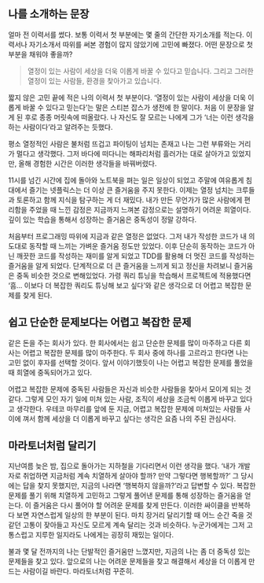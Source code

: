 ## 나를 소개하는 문장

얼마 전 이력서를 썼다. 보통 이력서 첫 부분에는 몇 줄의 간단한 자기소개를 적는다. 이력서나 자기소개서 따위를 써본 경험이 많지 않았기에 고민에 빠졌다. 어떤 문장으로 첫 부분을 채워야 좋을까?

> 열정이 있는 사람이 세상을 더욱 이롭게 바꿀 수 있다고 믿습니다. 그리고 그러한 열정이 있는 사람들, 환경을 찾아가고 있습니다.
>

짧지 않은 고민 끝에 적은 나의 이력서 첫 부분이다. ‘열정이 있는 사람이 세상을 더욱 이롭게 바꿀 수 있다고 믿는다’는 말은 스티븐 잡스가 생전에 한 말이다. 처음 이 문장을 알게 된 후로 종종 머릿속에 떠올랐다. 나 자신도 잘 모르는 나에게 그가 ‘너는 이런 생각을 하는 사람이다’라고 알려주는 듯했다.

평소 열정적인 사람은 불처럼 뜨겁고 파이팅이 넘치는 존재고 나는 그런 부류와는 거리가 멀다고 생각했다. 그저 바다에 떠다니는 해파리처럼 흘러가는 대로 살아가고 있었지만, 올해 경험한 시간은 이러한 생각들을 바꿔버렸다.

11시를 넘긴 시간에 집에 돌아와 노트북을 펴는 일은 일상이 되었고 주말에 여유롭게 침대에서 즐기는 넷플릭스는 더 이상 큰 즐거움을 주지 못한다. 이제는 열정 넘치는 크루들과 토론하고 함께 지식을 탐구하는 게 더 재밌다. 내가 만든 무언가가 많은 사람에게 편리함을 주었을 때 느낀 감정은 지금까지 느껴본 감정으로는 설명하기 어려운 희열이다. 깊이 있는 학습을 통해서 성장하는 즐거움은 중독성이 정말 강하다.

처음부터 프로그래밍 따위에 지금과 같은 열정은 없었다. 그저 내가 작성한 코드가 내 의도대로 동작할 때 느끼는 가벼운 즐거움 정도만 있었다. 이후 단순히 동작하는 코드가 아닌 깨끗한 코드를 작성하는 재미를 알게 되었고 TDD를 활용해 더 멋진 코드를 작성하는 즐거움을 알게 되었다. 단계적으로 더 큰 즐거움을 느끼게 되고 정신을 차려보니 즐거움은 중독 비슷한 것으로 변해있었다. 가령 쿼리 튜닝을 학습해서 프로젝트에 적용했다면 ‘흠... 이보다 더 복잡한 쿼리도 튜닝해 보고 싶다’와 같은 생각으로 더 어렵고 복잡한 문제를 찾게 된다.

## 쉽고 단순한 문제보다는 어렵고 복잡한 문제

같은 돈을 주는 회사가 있다. 한 회사에서는 쉽고 단순한 문제를 많이 마주하고 다른 회사는 어렵고 복잡한 문제를 많이 마주한다. 두 회사 중에 하나를 고르라고 한다면 나는 고민 없이 후자를 선택할 것이다. 앞서 이야기했듯이 나는 어렵고 복잡한 문제를 풀었을 때 희열에 중독되어가고 있다.

어렵고 복잡한 문제에 중독된 사람들은 자신과 비슷한 사람들을 찾아서 모이게 되는 것 같다. 그렇게 모인 자기 일에 미쳐 있는 사람, 조직이 세상을 조금씩 이롭게 바꾸고 있다고 생각한다. 우테코 마무리를 앞에 둔 지금, 어렵고 복잡한 문제에 미쳐있는 사람들 사이에 껴서 함께 세상을 더 이롭게 바꾸고 싶다는 생각은 요즘 나의 주된 관심사다.

## 마라토너처럼 달리기

지난여름 늦은 밤, 집으로 돌아가는 지하철을 기다리면서 이런 생각을 했다. ‘내가 개발자로 취업하면 지금처럼 계속 치열하게 살아야 할까? 만약 그렇다면 행복할까?’ 그 당시에는 답을 찾지 못했지만, 지금의 나라면 ‘행복하지 않을까?’라고 답변할 수 있다. 복잡한 문제를 풀기 위해 치열하게 고민하고 그렇게 풀어낸 문제를 통해 성장하는 즐거움을 얻는다. 이 즐거움은 다시 풀어야 할 어려운 문제를 찾게 만든다. 이러한 싸이클을 반복하다 보면 자연스럽게 일상의 한 부분이 된다. 마치 장거리 달리기할 때 어느 순간 죽을 것 같던 고통이 잦아들고 자신도 모르게 계속 달리는 것과 비슷하다. 누군가에게는 그저 고통스럽고 지루한 일지라도 나에게는 굉장히 재밌는 일이다.

불과 몇 달 전까지의 나는 단발적인 즐거움만 느꼈지만, 지금의 나는 좀 더 중독성 있는 문제들을 찾고 있다. 앞으로의 나는 어려운 문제들을 찾고 해결해서 세상을 더 이롭게 만드는 사람이길 바란다. 마라토너처럼 꾸준히.
